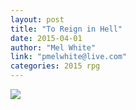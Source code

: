 ```yaml
---
layout: post
title: "To Reign in Hell"
date: 2015-04-01
author: "Mel White"
link: "pmelwhite@live.com"
categories: 2015 rpg
---
```

![]({{site.url}}/2015images/ToReigninHell.jpg)

